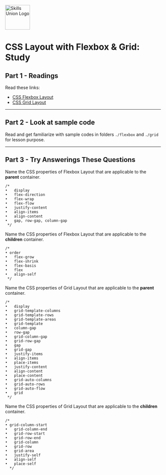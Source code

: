 [<img src="assets/images/su-logo.png" alt="Skills Union Logo" height="80px" />](https://www.skillsunion.com/)

# CSS Layout with Flexbox & Grid: Study

## Part 1 - Readings

Read these links:

- [CSS Flexbox Layout](https://css-tricks.com/snippets/css/a-guide-to-flexbox/)
- [CSS Grid Layout](https://css-tricks.com/snippets/css/complete-guide-grid/)

--- 

## Part 2 - Look at sample code

Read and get familiarize with sample codes in folders `./flexbox` and `./grid` for lesson purpose.

---

## Part 3 - Try Answerings These Questions

Name the CSS properties of Flexbox Layout that are applicable to the **parent** container.

```
/* 
•	display
•	flex-direction
•	flex-wrap
•	flex-flow
•	justify-content
•	align-items
•	align-content
•	gap, row-gap, column-gap
 */
```

Name the CSS properties of Flexbox Layout that are applicable to the **children** container.

```
/* 
• order
•	flex-grow
•	flex-shrink
•	flex-basis
•	flex
•	align-self
 */
```

Name the CSS properties of Grid Layout that are applicable to the **parent** container.

```
/* 
•	display
•	grid-template-columns
•	grid-template-rows
•	grid-template-areas
•	grid-template
•	column-gap
•	row-gap
•	grid-column-gap
•	grid-row-gap
•	gap
•	grid-gap
•	justify-items
•	align-items
•	place-items
•	justify-content
•	align-content
•	place-content
•	grid-auto-columns
•	grid-auto-rows
•	grid-auto-flow
•	grid
 */
```

Name the CSS properties of Grid Layout that are applicable to the **children** container.

```
/* 
• grid-column-start
•	grid-column-end
•	grid-row-start
•	grid-row-end
•	grid-column
•	grid-row
•	grid-area
•	justify-self
•	align-self
•	place-self
  */
```
